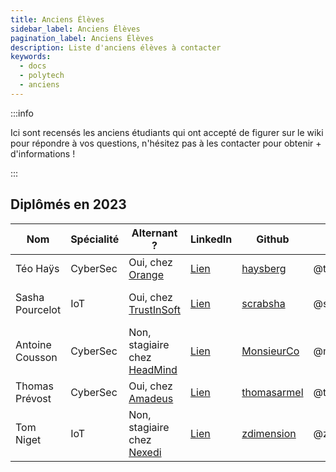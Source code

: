 ```yaml
---
title: Anciens Élèves
sidebar_label: Anciens Élèves
pagination_label: Anciens Élèves
description: Liste d'anciens élèves à contacter
keywords:
  - docs
  - polytech
  - anciens
---
```


:::info

Ici sont recensés les anciens étudiants qui ont accepté de figurer sur le wiki pour répondre à vos questions, n'hésitez pas à les contacter pour obtenir + d'informations !

:::

## Diplômés en 2023

| Nom             | Spécialité | Alternant ?                                                  | LinkedIn                                             | Github                                         | Discord      | Autre                                                                                                                      |
| --------------- | ---------- | ------------------------------------------------------------ | ---------------------------------------------------- | ---------------------------------------------- | ------------ | -------------------------------------------------------------------------------------------------------------------------- |
| Téo Haÿs        | CyberSec   | Oui, chez [Orange](https://newsroom.orange.com/?lang=en)     | [Lien](https://www.linkedin.com/in/teo-hays/)        | [haysberg](https://github.com/haysberg)        | @teoledozo   | [Site perso](https://haysberg.io)                                                                                          |
| Sasha Pourcelot | IoT        | Oui, chez [TrustInSoft](https://trust-in-soft.com/)          | [Lien](https://www.linkedin.com/in/scrabsha)         | [scrabsha](https://github.com/scrabsha)        | @scrabsha    | [Blog](https://scrabsha.github.io/) / [Mastodon](https://hachyderm.io/@scrabsha) / [Twitter](https://twitter.com/scrabsha) |
| Antoine Cousson | CyberSec   | Non, stagiaire chez [HeadMind](https://www.headmind.com/fr/) | [Lien](https://www.linkedin.com/in/antoine-cousson/) | [MonsieurCo](https://github.com/MonsieurCo)    | @monsieurco  |
| Thomas Prévost  | CyberSec   | Oui, chez [Amadeus](https://amadeus.com/en)                  | [Lien](https://www.linkedin.com/in/thomas-prevost1/) | [thomasarmel](https://github.com/thomasarmel/) | @thomasarmel |
| Tom Niget       | IoT        | Non, stagiaire chez [Nexedi](https://www.nexedi.com/fr/)     | [Lien](https://www.linkedin.com/in/tom-niget/)       | [zdimension](https://github.com/zdimension)    | @zdimension  | [Blog](https://zdimension.fr) / [Twitter](https://twitter.com/zdimension_)                                                 |
